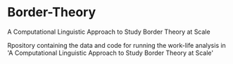 # Border-Theory
A Computational Linguistic Approach to Study Border Theory at Scale

Rpository containing the data and code for running the work-life analysis in 'A Computational Linguistic Approach to Study Border Theory at Scale'
